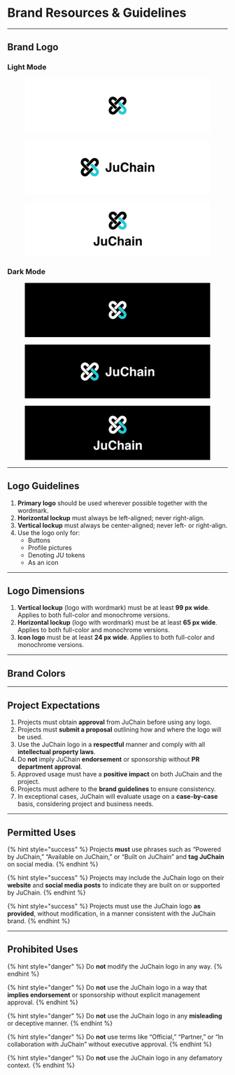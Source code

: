 # Brand Resources & Guidelines

***

## Brand Logo

### Light Mode

<figure><img src="../.gitbook/assets/Icon Logo-black.svg" alt=""><figcaption></figcaption></figure>

<div><figure><img src="../.gitbook/assets/Logomark Colored Version-cross-black.svg" alt=""><figcaption></figcaption></figure> <figure><img src="../.gitbook/assets/Logomark Colored Version-vertical-black.svg" alt=""><figcaption></figcaption></figure></div>

### Dark Mode

<figure><img src="../.gitbook/assets/Icon Logo.svg" alt=""><figcaption></figcaption></figure>

<div><figure><img src="../.gitbook/assets/Logomark Colored Version-cross.svg" alt=""><figcaption></figcaption></figure> <figure><img src="../.gitbook/assets/Logomark Colored Version-vertical.svg" alt=""><figcaption></figcaption></figure></div>

***

## Logo Guidelines

1. **Primary logo** should be used wherever possible together with the wordmark.
2. **Horizontal lockup** must always be left-aligned; never right-align.
3. **Vertical lockup** must always be center-aligned; never left- or right-align.
4. Use the logo only for:
   * Buttons
   * Profile pictures
   * Denoting JU tokens
   * As an icon

***

## Logo Dimensions

1. **Vertical lockup** (logo with wordmark) must be at least **99 px wide**. Applies to both full-color and monochrome versions.
2. **Horizontal lockup** (logo with wordmark) must be at least **65 px wide**. Applies to both full-color and monochrome versions.
3. **Icon logo** must be at least **24 px wide**. Applies to both full-color and monochrome versions.

***

## Brand Colors

***

## Project Expectations

1. Projects must obtain **approval** from JuChain before using any logo.
2. Projects must **submit a proposal** outlining how and where the logo will be used.
3. Use the JuChain logo in a **respectful** manner and comply with all **intellectual property laws**.
4. Do **not** imply JuChain **endorsement** or sponsorship without **PR department approval**.
5. Approved usage must have a **positive impact** on both JuChain and the project.
6. Projects must adhere to the **brand guidelines** to ensure consistency.
7. In exceptional cases, JuChain will evaluate usage on a **case-by-case** basis, considering project and business needs.

***

## Permitted Uses

{% hint style="success" %}
Projects **must** use phrases such as “Powered by JuChain,” “Available on JuChain,” or “Built on JuChain” and **tag JuChain** on social media.
{% endhint %}

{% hint style="success" %}
Projects may include the JuChain logo on their **website** and **social media posts** to indicate they are built on or supported by JuChain.
{% endhint %}

{% hint style="success" %}
Projects must use the JuChain logo **as provided**, without modification, in a manner consistent with the JuChain brand.
{% endhint %}

***

## Prohibited Uses

{% hint style="danger" %}
Do **not** modify the JuChain logo in any way.
{% endhint %}

{% hint style="danger" %}
Do **not** use the JuChain logo in a way that **implies endorsement** or sponsorship without explicit management approval.
{% endhint %}

{% hint style="danger" %}
Do **not** use the JuChain logo in any **misleading** or deceptive manner.
{% endhint %}

{% hint style="danger" %}
Do **not** use terms like “Official,” “Partner,” or “In collaboration with JuChain” without executive approval.
{% endhint %}

{% hint style="danger" %}
Do **not** use the JuChain logo in any defamatory context.
{% endhint %}
